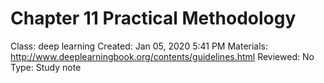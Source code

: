 # Chapter 11 Practical Methodology

Class: deep learning
Created: Jan 05, 2020 5:41 PM
Materials: http://www.deeplearningbook.org/contents/guidelines.html
Reviewed: No
Type: Study note